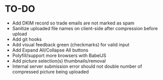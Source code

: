 # TO-DO

-  Add DKIM record so trade emails are not marked as spam
-  Sanitize uploaded file names on client-side after compression before upload
-  Add git hooks
-  Add visual feedback green (checkmarks) for valid input
-  Add Expand All/Collapse All buttons
-  Polyfill/support more browsers with BabelJS
-  Add picture selection(s) thumbnails/removal
-  Internal server submission error should not double number of compressed picture being uploaded
